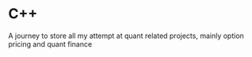 # C++
A journey to store all my attempt at quant related projects, mainly option pricing and quant finance
